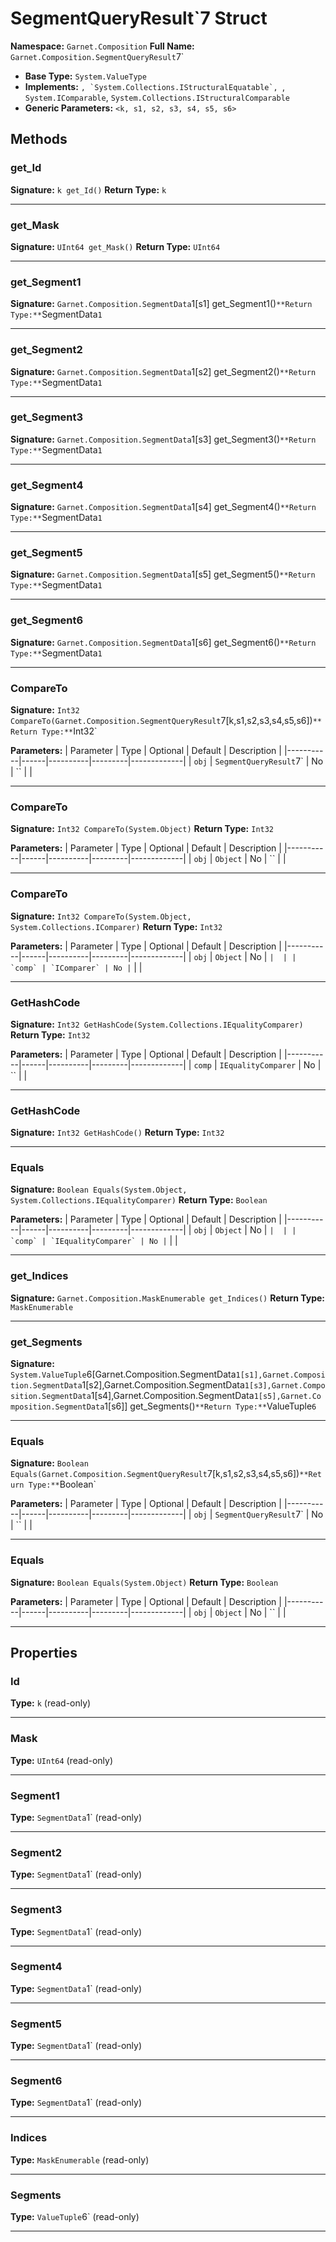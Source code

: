 # SegmentQueryResult`7 Struct

**Namespace:** `Garnet.Composition`
**Full Name:** `Garnet.Composition.SegmentQueryResult`7`
- **Base Type:** `System.ValueType`
- **Implements:** ``, `System.Collections.IStructuralEquatable`, ``, `System.IComparable`, `System.Collections.IStructuralComparable`
- **Generic Parameters:** `<k, s1, s2, s3, s4, s5, s6>`

## Methods

### get_Id

**Signature:** `k get_Id()`
**Return Type:** `k`

---

### get_Mask

**Signature:** `UInt64 get_Mask()`
**Return Type:** `UInt64`

---

### get_Segment1

**Signature:** `Garnet.Composition.SegmentData`1[s1] get_Segment1()`
**Return Type:** `SegmentData`1`

---

### get_Segment2

**Signature:** `Garnet.Composition.SegmentData`1[s2] get_Segment2()`
**Return Type:** `SegmentData`1`

---

### get_Segment3

**Signature:** `Garnet.Composition.SegmentData`1[s3] get_Segment3()`
**Return Type:** `SegmentData`1`

---

### get_Segment4

**Signature:** `Garnet.Composition.SegmentData`1[s4] get_Segment4()`
**Return Type:** `SegmentData`1`

---

### get_Segment5

**Signature:** `Garnet.Composition.SegmentData`1[s5] get_Segment5()`
**Return Type:** `SegmentData`1`

---

### get_Segment6

**Signature:** `Garnet.Composition.SegmentData`1[s6] get_Segment6()`
**Return Type:** `SegmentData`1`

---

### CompareTo

**Signature:** `Int32 CompareTo(Garnet.Composition.SegmentQueryResult`7[k,s1,s2,s3,s4,s5,s6])`
**Return Type:** `Int32`

**Parameters:**
| Parameter | Type | Optional | Default | Description |
|-----------|------|----------|---------|-------------|
| `obj` | `SegmentQueryResult`7` | No | `` |  |

---

### CompareTo

**Signature:** `Int32 CompareTo(System.Object)`
**Return Type:** `Int32`

**Parameters:**
| Parameter | Type | Optional | Default | Description |
|-----------|------|----------|---------|-------------|
| `obj` | `Object` | No | `` |  |

---

### CompareTo

**Signature:** `Int32 CompareTo(System.Object, System.Collections.IComparer)`
**Return Type:** `Int32`

**Parameters:**
| Parameter | Type | Optional | Default | Description |
|-----------|------|----------|---------|-------------|
| `obj` | `Object` | No | `` |  |
| `comp` | `IComparer` | No | `` |  |

---

### GetHashCode

**Signature:** `Int32 GetHashCode(System.Collections.IEqualityComparer)`
**Return Type:** `Int32`

**Parameters:**
| Parameter | Type | Optional | Default | Description |
|-----------|------|----------|---------|-------------|
| `comp` | `IEqualityComparer` | No | `` |  |

---

### GetHashCode

**Signature:** `Int32 GetHashCode()`
**Return Type:** `Int32`

---

### Equals

**Signature:** `Boolean Equals(System.Object, System.Collections.IEqualityComparer)`
**Return Type:** `Boolean`

**Parameters:**
| Parameter | Type | Optional | Default | Description |
|-----------|------|----------|---------|-------------|
| `obj` | `Object` | No | `` |  |
| `comp` | `IEqualityComparer` | No | `` |  |

---

### get_Indices

**Signature:** `Garnet.Composition.MaskEnumerable get_Indices()`
**Return Type:** `MaskEnumerable`

---

### get_Segments

**Signature:** `System.ValueTuple`6[Garnet.Composition.SegmentData`1[s1],Garnet.Composition.SegmentData`1[s2],Garnet.Composition.SegmentData`1[s3],Garnet.Composition.SegmentData`1[s4],Garnet.Composition.SegmentData`1[s5],Garnet.Composition.SegmentData`1[s6]] get_Segments()`
**Return Type:** `ValueTuple`6`

---

### Equals

**Signature:** `Boolean Equals(Garnet.Composition.SegmentQueryResult`7[k,s1,s2,s3,s4,s5,s6])`
**Return Type:** `Boolean`

**Parameters:**
| Parameter | Type | Optional | Default | Description |
|-----------|------|----------|---------|-------------|
| `obj` | `SegmentQueryResult`7` | No | `` |  |

---

### Equals

**Signature:** `Boolean Equals(System.Object)`
**Return Type:** `Boolean`

**Parameters:**
| Parameter | Type | Optional | Default | Description |
|-----------|------|----------|---------|-------------|
| `obj` | `Object` | No | `` |  |

---

## Properties

### Id

**Type:** `k` (read-only)

---

### Mask

**Type:** `UInt64` (read-only)

---

### Segment1

**Type:** `SegmentData`1` (read-only)

---

### Segment2

**Type:** `SegmentData`1` (read-only)

---

### Segment3

**Type:** `SegmentData`1` (read-only)

---

### Segment4

**Type:** `SegmentData`1` (read-only)

---

### Segment5

**Type:** `SegmentData`1` (read-only)

---

### Segment6

**Type:** `SegmentData`1` (read-only)

---

### Indices

**Type:** `MaskEnumerable` (read-only)

---

### Segments

**Type:** `ValueTuple`6` (read-only)

---